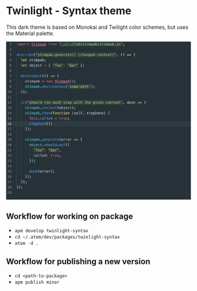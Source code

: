# Twinlight - Syntax theme

This dark theme is based on Monokai and Twilight color schemes, but uses the Material palette.

![Preview](https://raw.githubusercontent.com/warang580/twinlight-syntax/master/preview.png)

## Workflow for working on package

- `apm develop twinlight-syntax`
- `cd ~/.atom/dev/packages/twinlight-syntax`
- `atom -d .`

## Workflow for publishing a new version

- `cd <path-to-package>`
- `apm publish minor`
